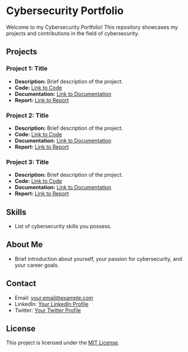 # Cybersecurity Portfolio

Welcome to my Cybersecurity Portfolio! This repository showcases my projects and contributions in the field of cybersecurity.

## Projects

### Project 1: Title

- **Description:** Brief description of the project.
- **Code:** [Link to Code](project1/code)
- **Documentation:** [Link to Documentation](project1/documentation)
- **Report:** [Link to Report](project1/report.pdf)

### Project 2: Title

- **Description:** Brief description of the project.
- **Code:** [Link to Code](project2/code)
- **Documentation:** [Link to Documentation](project2/documentation)
- **Report:** [Link to Report](project2/report.pdf)

### Project 3: Title

- **Description:** Brief description of the project.
- **Code:** [Link to Code](project3/code)
- **Documentation:** [Link to Documentation](project3/documentation)
- **Report:** [Link to Report](project3/report.pdf)

## Skills

- List of cybersecurity skills you possess.

## About Me

- Brief introduction about yourself, your passion for cybersecurity, and your career goals.

## Contact

- Email: your.email@example.com
- LinkedIn: [Your LinkedIn Profile](https://www.linkedin.com/in/yourlinkedin)
- Twitter: [Your Twitter Profile](https://twitter.com/yourtwitter)

## License

This project is licensed under the [MIT License](LICENSE).
